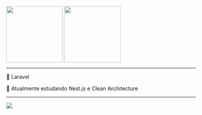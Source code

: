 
<div>
    <img align="center" height="150" src="https://github-readme-stats-git-masterrstaa-rickstaa.vercel.app/api?username=otaviopedbot&show_icons=true&theme=nightowl&include_all_commits=true">
    <img align="center" height="150" src="https://github-readme-stats-git-masterrstaa-rickstaa.vercel.app/api/top-langs/?username=otaviopedbot&layout=compact&&theme=nightowl">
</div>
<hr>
<div>
    <p>💜 Laravel</p>
    <p>🌱 Atualmente estudando Nest.js e Clean Architecture</p>
</div>
<hr>
<a href="https://www.linkedin.com/in/otaviosbms/" target="_blank"><img src="https://img.shields.io/badge/-LinkedIn-%230077B5?style=for-the-badge&logo=linkedin&logoColor=white"></a> 

<!--
**otaviosbms/otaviosbms** is a ✨ _special_ ✨ repository because its `README.md` (this file) appears on your GitHub profile.

Here are some ideas to get you started:

- 🔭 I’m currently working on ...
- 🌱 I’m currently learning ...
- 👯 I’m looking to collaborate on ...
- 🤔 I’m looking for help with ...
- 💬 Ask me about ...
- 📫 How to reach me: ...
- 😄 Pronouns: ...
- ⚡ Fun fact: ...
-->
